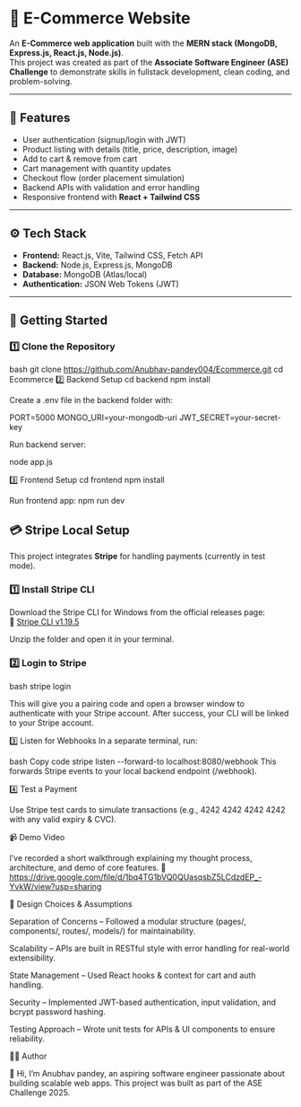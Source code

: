 # 🛒 E-Commerce Website  

An **E-Commerce web application** built with the **MERN stack (MongoDB, Express.js, React.js, Node.js)**.  
This project was created as part of the **Associate Software Engineer (ASE) Challenge** to demonstrate skills in fullstack development, clean coding, and problem-solving.  

---

## 📌 Features  
- User authentication (signup/login with JWT)  
- Product listing with details (title, price, description, image)  
- Add to cart & remove from cart  
- Cart management with quantity updates  
- Checkout flow (order placement simulation)  
- Backend APIs with validation and error handling  
- Responsive frontend with **React + Tailwind CSS**  

---

## ⚙️ Tech Stack  
- **Frontend:** React.js, Vite, Tailwind CSS, Fetch API  
- **Backend:** Node.js, Express.js, MongoDB  
- **Database:** MongoDB (Atlas/local)  
- **Authentication:** JSON Web Tokens (JWT)  


---

## 🚀 Getting Started  

### 1️⃣ Clone the Repository  
bash
git clone https://github.com/Anubhav-pandey004/Ecommerce.git
cd Ecommerce
2️⃣ Backend Setup
cd backend
npm install

Create a .env file in the backend folder with:

PORT=5000
MONGO_URI=your-mongodb-uri
JWT_SECRET=your-secret-key

Run backend server:

node app.js

3️⃣ Frontend Setup
cd frontend
npm install


Run frontend app:
npm run dev


## 💳 Stripe Local Setup  

This project integrates **Stripe** for handling payments (currently in test mode).  

### 1️⃣ Install Stripe CLI  
Download the Stripe CLI for Windows from the official releases page:  
🔗 [Stripe CLI v1.19.5](https://github.com/stripe/stripe-cli/releases/tag/v1.19.5)  

Unzip the folder and open it in your terminal.  

### 2️⃣ Login to Stripe  
bash
stripe login

This will give you a pairing code and open a browser window to authenticate with your Stripe account.
After success, your CLI will be linked to your Stripe account.

3️⃣ Listen for Webhooks
In a separate terminal, run:

bash
Copy code
stripe listen --forward-to localhost:8080/webhook
This forwards Stripe events to your local backend endpoint (/webhook).

4️⃣ Test a Payment

Use Stripe test cards to simulate transactions (e.g., 4242 4242 4242 4242 with any valid expiry & CVC).

📹 Demo Video

I’ve recorded a short walkthrough explaining my thought process, architecture, and demo of core features.
🔗 https://drive.google.com/file/d/1bq4TG1bVQ0QUasqsbZ5LCdzdEP_-YvkW/view?usp=sharing

📝 Design Choices & Assumptions

Separation of Concerns – Followed a modular structure (pages/, components/, routes/, models/) for maintainability.

Scalability – APIs are built in RESTful style with error handling for real-world extensibility.

State Management – Used React hooks & context for cart and auth handling.

Security – Implemented JWT-based authentication, input validation, and bcrypt password hashing.

Testing Approach – Wrote unit tests for APIs & UI components to ensure reliability.


🧑‍💻 Author

👋 Hi, I’m Anubhav pandey, an aspiring software engineer passionate about building scalable web apps.
This project was built as part of the ASE Challenge 2025.
